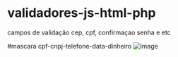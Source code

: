 # validadores-js-html-php
campos de validação cep, cpf, confirmaçao senha e etc


#mascara cpf-cnpj-telefone-data-dinheiro
![image](https://user-images.githubusercontent.com/99026853/177454462-6a220355-97bd-4682-9181-eaff9eb8e28f.png)

